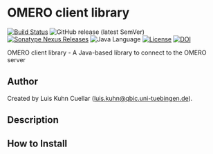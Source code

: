 # OMERO client library

[![Build Status](https://travis-ci.com/qbicsoftware/omero-lib.svg?branch=master)](https://travis-ci.com/qbicsoftware/omero-lib)
![GitHub release (latest SemVer)](https://img.shields.io/github/v/release/qbicsoftware/omero-client-lib)
[![Sonatype Nexus Releases](https://img.shields.io/nexus/r/life.qbic/omero-client-lib?nexusVersion=3&server=https%3A%2F%2Fqbic-repo.qbic.uni-tuebingen.de%2F)](https://qbic-repo.qbic.uni-tuebingen.de/service/rest/repository/browse/maven-releases/life/qbic/omero-client-lib/)
![Java Language](https://img.shields.io/badge/language-java-blue.svg)
[![License](https://img.shields.io/github/license/qbicsoftware/omero-client-lib
)](https://travis-ci.com/qbicsoftware/omero-lib)
[![DOI](https://zenodo.org/badge/172898372.svg)](https://zenodo.org/badge/latestdoi/172898372)

OMERO client library - A Java-based library to connect to the OMERO server

## Author
Created by Luis Kuhn Cuellar (luis.kuhn@qbic.uni-tuebingen.de).

## Description

## How to Install
